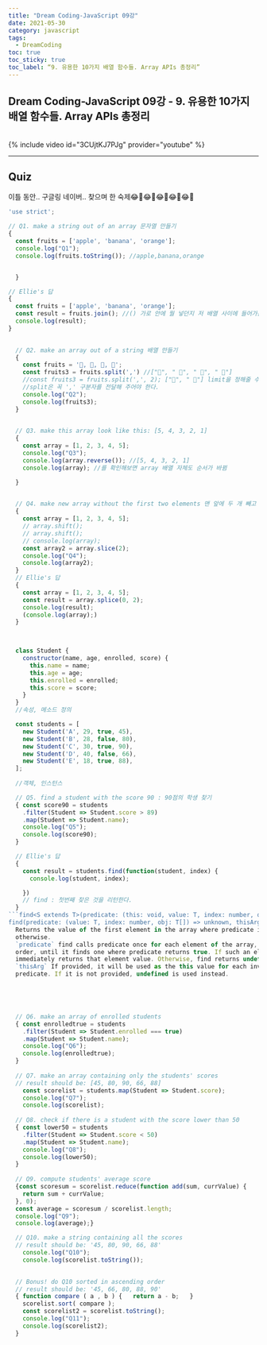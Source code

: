 ```yaml
---
title: "Dream Coding-JavaScript 09강"
date: 2021-05-30
category: javascript
tags:
  - DreamCoding
toc: true
toc_sticky: true
toc_label: “9. 유용한 10가지 배열 함수들. Array APIs 총정리”
---
```

## Dream Coding-JavaScript 09강 - 9. 유용한 10가지 배열 함수들. Array APIs 총정리
<link rel="stylesheet" type="text/css" href="/assets/CSS/markdown.css">

<br>
{% include video id="3CUjtKJ7PJg" provider="youtube" %}
<br>

---
## Quiz
이틀 동안.. 구글링 네이버.. 찾으며 한 숙제😂🤣😂🤣😂🤣😂🤣😂🤣


```javascript
'use strict';

// Q1. make a string out of an array 문자열 만들기 
{
  const fruits = ['apple', 'banana', 'orange'];
  console.log("Q1");
  console.log(fruits.toString()); //apple,banana,orange


  }

// Ellie's 답
{
  const fruits = ['apple', 'banana', 'orange'];
  const result = fruits.join(); //() 가로 안에 뭘 넣던지 저 배열 사이에 들어가는 문자가 된다. 
  console.log(result);
}

  
  // Q2. make an array out of a string 배열 만들기
  {
    const fruits = '🍎, 🥝, 🍌, 🍒';
    const fruits3 = fruits.split(',') //["🍎", " 🥝", " 🍌", " 🍒"]
    //const fruits3 = fruits.split(',', 2); ["🍎", " 🥝"] limit을 정해줄 수 있다.  
    //split은 꼭 ',' 구분자를 전달해 주어야 한다.
    console.log("Q2");
    console.log(fruits3);
  }

  
  // Q3. make this array look like this: [5, 4, 3, 2, 1]
  {
    const array = [1, 2, 3, 4, 5];
    console.log("Q3");
    console.log(array.reverse()); //[5, 4, 3, 2, 1]
    console.log(array); //를 확인해보면 array 배열 자체도 순서가 바뀜 

  }

  
  // Q4. make new array without the first two elements 맨 앞에 두 개 빼고 새로운 배열 만들기
  {
    const array = [1, 2, 3, 4, 5];
    // array.shift();
    // array.shift();
    // console.log(array);
    const array2 = array.slice(2);
    console.log("Q4");
    console.log(array2);
  }
  // Ellie's 답
  {
    const array = [1, 2, 3, 4, 5];
    const result = array.splice(0, 2);
    console.log(result);
    (console.log(array);)
  }
  


  class Student {
    constructor(name, age, enrolled, score) {
      this.name = name;
      this.age = age;
      this.enrolled = enrolled;
      this.score = score;
    }
  }
  //속성, 메소드 정의

  const students = [
    new Student('A', 29, true, 45),
    new Student('B', 28, false, 80),
    new Student('C', 30, true, 90),
    new Student('D', 40, false, 66),
    new Student('E', 18, true, 88),
  ];
  
  //객체, 인스턴스

  // Q5. find a student with the score 90 : 90점의 학생 찾기
  { const score90 = students
    .filter(Student => Student.score > 89)
    .map(Student => Student.name);
    console.log("Q5");
    console.log(score90);
  }

  // Ellie's 답
  {
    const result = students.find(function(student, index) {
      console.log(student, index);

    })
    // find : 첫번째 찾은 것을 리턴한다. 
  }
```find<S extends T>(predicate: (this: void, value: T, index: number, obj: T[]) => value is S, thisArg?: any): S | undefined;
find(predicate: (value: T, index: number, obj: T[]) => unknown, thisArg?: any): T | undefined;```
  Returns the value of the first element in the array where predicate is true, and undefined
  otherwise.
  `predicate` find calls predicate once for each element of the array, in ascending
  order, until it finds one where predicate returns true. If such an element is found, find
  immediately returns that element value. Otherwise, find returns undefined.
  `thisArg` If provided, it will be used as the this value for each invocation of
  predicate. If it is not provided, undefined is used instead.
  




  // Q6. make an array of enrolled students
  { const enrolledtrue = students
    .filter(Student => Student.enrolled === true)
    .map(Student => Student.name);
    console.log("Q6");
    console.log(enrolledtrue);
  }
  
  // Q7. make an array containing only the students' scores
  // result should be: [45, 80, 90, 66, 88]
    const scorelist = students.map(Student => Student.score);
    console.log("Q7");
    console.log(scorelist);
  
  // Q8. check if there is a student with the score lower than 50
  { const lower50 = students
    .filter(Student => Student.score < 50)
    .map(Student => Student.name);
    console.log("Q8");
    console.log(lower50);
  }
  
  // Q9. compute students' average score
  {const scoresum = scorelist.reduce(function add(sum, currValue) { 
    return sum + currValue;
  }, 0);
  const average = scoresum / scorelist.length;
  console.log("Q9");
  console.log(average);}

  // Q10. make a string containing all the scores
  // result should be: '45, 80, 90, 66, 88'
    console.log("Q10");
    console.log(scorelist.toString());

  
  // Bonus! do Q10 sorted in ascending order
  // result should be: '45, 66, 80, 88, 90'
  { function compare ( a , b ) {   return a - b;   } 
    scorelist.sort( compare );
    const scorelist2 = scorelist.toString();
    console.log("Q11");
    console.log(scorelist2);
  }

```